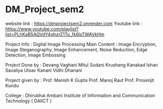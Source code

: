 # DM_Project_sem2

website link : https://dmprojectsem2.onrender.com
Youtube link : https://www.youtube.com/playlist?list=PLhKaB5AQVdY4qhzrZ1To_fk6lsTWAVkHm

Project Info : Digital Image Processing
Main Content : Image Encryption, Image Steganography, Image Enhancement, Noise Reduction, Edge Detection, Image Embossing

Project Done by :
Devang Vaghani
Mitul Sudani
Krushang Kanakad
Ishan Savaliya
Utsav Kanani
Vidhi Dhanani

Project given by :
Prof. Manish K Gupta
Prof. Manoj Raut
Prof. Prosenjit Kundu

College : Dhirubhai Ambani Institute of Information and Communication Technology ( DAIICT )

